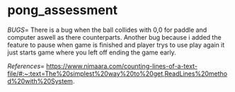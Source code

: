 # pong_assessment

*BUGS*=
There is a bug when the ball collides with 0,0 for paddle and computer aswell as there counterparts.
Another bug because i added the feature to pause when game is finished and player trys to use play again it just starts game where you left off ending the game early.

*References*=
https://www.nimaara.com/counting-lines-of-a-text-file/#:~:text=The%20simplest%20way%20to%20get,ReadLines%20method%20with%20System.
